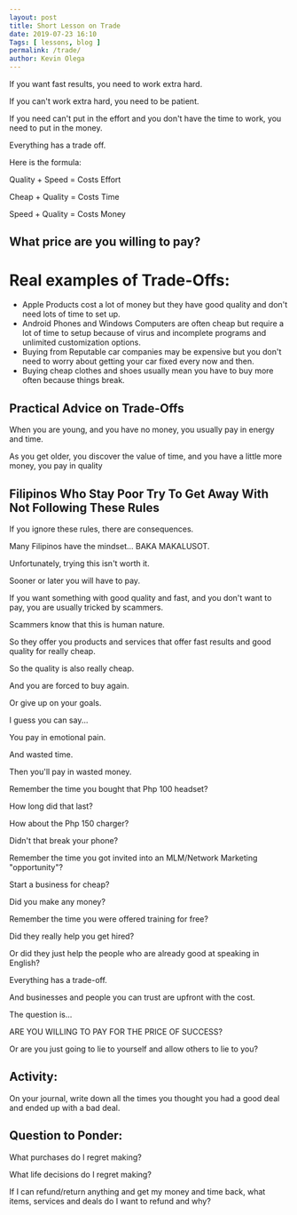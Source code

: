 ```yaml
--- 
layout: post 
title: Short Lesson on Trade
date: 2019-07-23 16:10
Tags: [ lessons, blog ]
permalink: /trade/ 
author: Kevin Olega 
--- 
```

If you want fast results, you need to work extra hard.

If you can't work extra hard, you need to be patient.

If you need can't put in the effort and you don't have the time to work, you need to put in the money.

Everything has a trade off.

Here is the formula:

Quality + Speed = Costs Effort

Cheap + Quality = Costs Time

Speed + Quality = Costs Money

## What price are you willing to pay?

# Real examples of Trade-Offs:

- Apple Products cost a lot of money but they have good quality and don't need lots of time to set up.
- Android Phones and Windows Computers are often cheap but require a lot of time to setup because of virus and incomplete programs and unlimited customization options.
- Buying from Reputable car companies may be expensive but you don't need to worry about getting your car fixed every now and then.
- Buying cheap clothes and shoes usually mean you have to buy more often because things break.

## Practical Advice on Trade-Offs

When you are young, and you have no money, you usually pay in energy and time.

As you get older, you discover the value of time, and you have a little more money, you pay in quality

## Filipinos Who Stay Poor Try To Get Away With Not Following These Rules

If you ignore these rules, there are consequences.

Many Filipinos have the mindset... BAKA MAKALUSOT.

Unfortunately, trying this isn't worth it.

Sooner or later you will have to pay.

If you want something with good quality and fast, and you don't want to pay, you are usually tricked by scammers.

Scammers know that this is human nature.

So they offer you products and services that offer fast results and good quality for really cheap.

So the quality is also really cheap.

And you are forced to buy again.

Or give up on your goals.

I guess you can say...

You pay in emotional pain.

And wasted time.

Then you'll pay in wasted money.

Remember the time you bought that Php 100 headset? 

How long did that last?

How about the Php 150 charger?

Didn't that break your phone?

Remember the time you got invited into an MLM/Network Marketing "opportunity"? 

Start a business for cheap? 

Did you make any money?

Remember the time you were offered training for free?

Did they really help you get hired?

Or did they just help the people who are already good at speaking in English?

Everything has a trade-off.

And businesses and people you can trust are upfront with the cost.

The question is...

ARE YOU WILLING TO PAY FOR THE PRICE OF SUCCESS?

Or are you just going to lie to yourself and allow others to lie to you?

## Activity:

On your journal, write down all the times you thought you had a good deal and ended up with a bad deal.

## Question to Ponder:

What purchases do I regret making?

What life decisions do I regret making?

If I can refund/return anything and get my money and time back, what items, services and deals do I want to refund and why?